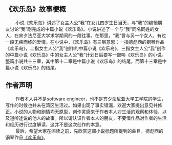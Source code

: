 ## 《欢乐岛》故事梗概
&nbsp;&nbsp;&nbsp;&nbsp;&nbsp;&nbsp;&nbsp;&nbsp;小说《欢乐岛》讲述了女主人公“我”在女儿四岁生日当天，与“我”的编辑朋友讨论“我”刚完成的中篇小说《欢乐岛》。小说讲述了一个与“我”同名同姓的女人，在宾夕法尼亚大学求学期间的一段往事。在那里，“我”曾与另一个女人，有过一段无疾而终的爱情。在小说中，《欢乐岛》有三层意思：一指德彪西的钢琴作品《欢乐岛》，二指女主人公“我”创作的中篇小说《欢乐岛》，三指女主人公“我”创作的中篇小说《欢乐岛》中的女主人公“我”计划日后要写一部叫《欢乐岛》的小说。整篇小说共十三章，其中第十二章是中篇小说《欢乐岛》的结尾，而第十三章是中篇小说《欢乐岛》的结尾。

## 作者声明
&nbsp;&nbsp;&nbsp;&nbsp;&nbsp;&nbsp;&nbsp;&nbsp;作者本人并不是software engineer，也不是宾夕法尼亚大学工学院的学生，写作的时候也并未在湾区生活过。如果出现了事实错漏，欢迎大家提出意见并修正。小说的人物和剧情均无原型，创作灵感来于作者本人对生活的观察和体验，以及道听途说的他人的故事。所以请认识作者本人的朋友，不要借作品对作者的生活和经历进行过度解读，这并不是这次创作的本意。  
&nbsp;&nbsp;&nbsp;&nbsp;&nbsp;&nbsp;&nbsp;&nbsp;最后，希望大家在阅读之前，先欣赏这部小说标题所提到的曲目，德彪西的钢琴作品[《欢乐岛》](https://www.youtube.com/watch?v=ZQSmhinXkDg)。
